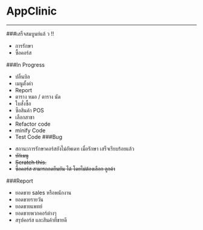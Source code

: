 # AppClinic
----------------------
###เสร็จสมบูนย์แล้ ว !!
- การรักษา
- ซื้อคอร์ส

###In Progress
- ปลิ้นบิล
- เมนูตั้งค่า
- Report
- ตาราง หมอ / ตาราง นัด
- ใบสั่งซื้อ
- ซือสินค้า POS
- เลือกสาขา
- Refactor code
- minify Code
- Test Code
###Bug
+ สถานะการรักษาคอร์สยังไม่อัพเดท เมื่อรักษา เสร็จเรียบร้อยแล้ว
+ ~~บัก้เมนู~~
+ ~~Scratch this.~~
+ ~~ซื้อคอร์ส สามารถกดยืนยัน ได้ โดยไม่ต้องเลือก ลูกค้า~~

###Report
+ ยอดขาย sales หรือพนักงาน
+ ยอดขายรายวัน
+ ยอดขายแพทย์
+ ยอดขายพวกคอร์ต่างๆ
+ สรุปคอร์ส และสินค้าที่ขายดี